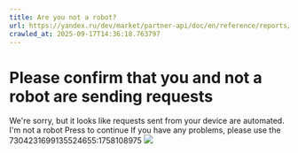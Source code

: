 ```yaml
---
title: Are you not a robot?
url: https://yandex.ru/dev/market/partner-api/doc/en/reference/reports/generateUnitedReturnsReport
crawled_at: 2025-09-17T14:36:18.763797
---
```


# Please confirm that you and not a robot are sending requests
We're sorry, but it looks like requests sent from your device are automated. 
I'm not a robot Press to continue
If you have any problems, please use the 
7304231699135524655:1758108975
![](https://adfstat.yandex.ru/captcha?req_id=1758108975626695-4991844310936636608-balancer-l7leveler-kubr-yp-vla-100-BAL&unique_key=7304231699135524655)
